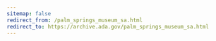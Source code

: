 ```yaml
---
sitemap: false 
redirect_from: /palm_springs_museum_sa.html 
redirect_to: https://archive.ada.gov/palm_springs_museum_sa.html 
---
```

